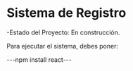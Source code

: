 <h1>Sistema de Registro</h1>

-Estado del Proyecto: En construcción.

Para ejecutar el sistema, debes poner:

---npm install react---
